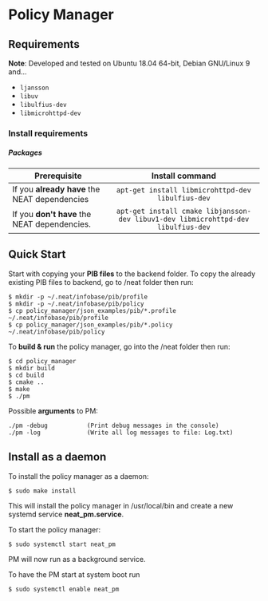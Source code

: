 
# Policy Manager
## Requirements
**Note**: Developed and tested on Ubuntu 18.04 64-bit, Debian GNU/Linux 9 and...
* `ljansson`
* `libuv`
* `libulfius-dev`
* `libmicrohttpd-dev`

### Install requirements
##### Packages
| Prerequisite        | Install command           | 
| ------------- |:-------------:|
| If you **already have** the NEAT dependencies | `apt-get install libmicrohttpd-dev libulfius-dev` |
| If you **don't have** the NEAT dependencies. | `apt-get install cmake libjansson-dev libuv1-dev libmicrohttpd-dev libulfius-dev` |

## Quick Start

Start with copying your **PIB files** to the backend folder. To copy the already existing PIB files to backend, go to /neat folder then run:

```
$ mkdir -p ~/.neat/infobase/pib/profile
$ mkdir -p ~/.neat/infobase/pib/policy
$ cp policy_manager/json_examples/pib/*.profile ~/.neat/infobase/pib/profile
$ cp policy_manager/json_examples/pib/*.policy ~/.neat/infobase/pib/policy
```

To **build & run** the policy manager, go into the /neat folder then run:

```
$ cd policy_manager
$ mkdir build
$ cd build
$ cmake ..
$ make
$ ./pm
```

Possible **arguments** to PM:
```
./pm -debug           (Print debug messages in the console)
./pm -log             (Write all log messages to file: Log.txt)
```

## Install as a daemon

To install the policy manager as a daemon:

```
$ sudo make install
```

This will install the policy manager in /usr/local/bin and create a new systemd service **neat_pm.service**.

To start the policy manager:

```
$ sudo systemctl start neat_pm
```

PM will now run as a background service.

To have the PM start at system boot run

```
$ sudo systemctl enable neat_pm
```
